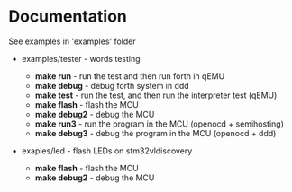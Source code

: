 # Documentation
See examples in 'examples' folder

* examples/tester - words testing
  * **make run** - run the test and then run forth in qEMU
  * **make debug** - debug forth system in ddd
  * **make test** - run the test, and then run the interpreter test (qEMU)
  * **make flash** - flash the MCU
  * **make debug2** - debug the MCU
  * **make run3** - run the program in the MCU (openocd + semihosting)
  * **make debug3** - debug the program in the MCU (openocd + ddd)

* exaples/led - flash LEDs on stm32vldiscovery
  * **make flash** - flash the MCU
  * **make debug2** - debug the MCU
